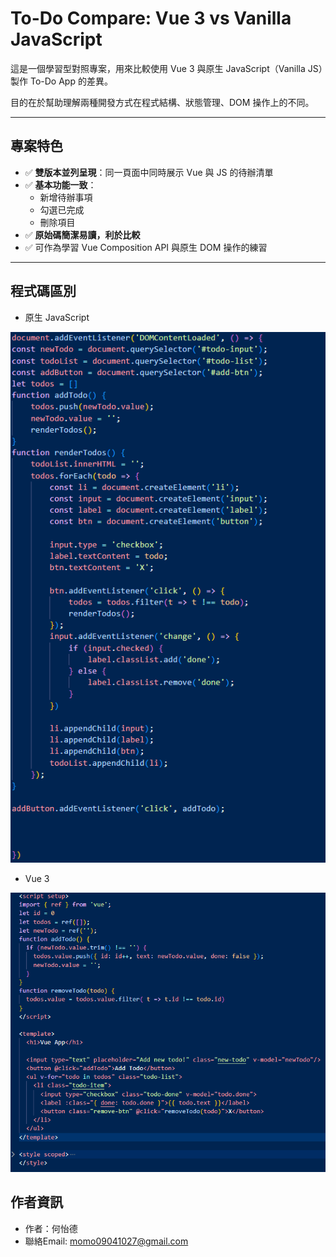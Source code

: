 # To-Do Compare: Vue 3 vs Vanilla JavaScript

這是一個學習型對照專案，用來比較使用 Vue 3 與原生 JavaScript（Vanilla JS）製作 To-Do App 的差異。

目的在於幫助理解兩種開發方式在程式結構、狀態管理、DOM 操作上的不同。

---

## 專案特色

- ✅ **雙版本並列呈現**：同一頁面中同時展示 Vue 與 JS 的待辦清單
- ✅ **基本功能一致**：
  - 新增待辦事項
  - 勾選已完成
  - 刪除項目
- ✅ **原始碼簡潔易讀，利於比較**
- ✅ 可作為學習 Vue Composition API 與原生 DOM 操作的練習

---

## 程式碼區別

- 原生 JavaScript

![To-Do App 對照圖](./public/js.png)

- Vue 3

![To-Do App 對照圖](./public/vue.png)

## 作者資訊

- 作者：何怡德
- 聯絡Email: momo09041027@gmail.com


